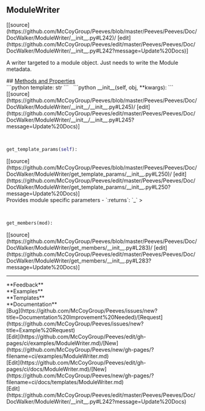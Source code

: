 ## <a id="Peeves.Peeves.Doc.DocWalker.ModuleWriter">ModuleWriter</a> 

<div class="docs-source-link" markdown="1">
[[source](https://github.com/McCoyGroup/Peeves/blob/master/Peeves/Peeves/Doc/DocWalker/ModuleWriter/__init__.py#L242)/
[edit](https://github.com/McCoyGroup/Peeves/edit/master/Peeves/Peeves/Doc/DocWalker/ModuleWriter/__init__.py#L242?message=Update%20Docs)]
</div>

A writer targeted to a module object. Just needs to write the Module metadata.







<div class="collapsible-section">
 <div class="collapsible-section collapsible-section-header" markdown="1">
## <a class="collapse-link" data-toggle="collapse" href="#methods" markdown="1"> Methods and Properties</a> <a class="float-right" data-toggle="collapse" href="#methods"><i class="fa fa-chevron-down"></i></a>
 </div>
 <div class="collapsible-section collapsible-section-body collapse show" id="methods" markdown="1">
 ```python
template: str
```
<a id="Peeves.Peeves.Doc.DocWalker.ModuleWriter.__init__" class="docs-object-method">&nbsp;</a> 
```python
__init__(self, obj, **kwargs): 
```
<div class="docs-source-link" markdown="1">
[[source](https://github.com/McCoyGroup/Peeves/blob/master/Peeves/Peeves/Doc/DocWalker/ModuleWriter/__init__/__init__.py#L245)/
[edit](https://github.com/McCoyGroup/Peeves/edit/master/Peeves/Peeves/Doc/DocWalker/ModuleWriter/__init__/__init__.py#L245?message=Update%20Docs)]
</div>


<a id="Peeves.Peeves.Doc.DocWalker.ModuleWriter.get_template_params" class="docs-object-method">&nbsp;</a> 
```python
get_template_params(self): 
```
<div class="docs-source-link" markdown="1">
[[source](https://github.com/McCoyGroup/Peeves/blob/master/Peeves/Peeves/Doc/DocWalker/ModuleWriter/get_template_params/__init__.py#L250)/
[edit](https://github.com/McCoyGroup/Peeves/edit/master/Peeves/Peeves/Doc/DocWalker/ModuleWriter/get_template_params/__init__.py#L250?message=Update%20Docs)]
</div>
Provides module specific parameters
  - `:returns`: `_`
    >


<a id="Peeves.Peeves.Doc.DocWalker.ModuleWriter.get_members" class="docs-object-method">&nbsp;</a> 
```python
get_members(mod): 
```
<div class="docs-source-link" markdown="1">
[[source](https://github.com/McCoyGroup/Peeves/blob/master/Peeves/Peeves/Doc/DocWalker/ModuleWriter/get_members/__init__.py#L283)/
[edit](https://github.com/McCoyGroup/Peeves/edit/master/Peeves/Peeves/Doc/DocWalker/ModuleWriter/get_members/__init__.py#L283?message=Update%20Docs)]
</div>
 </div>
</div>












---


<div markdown="1" class="text-secondary">
<div class="container">
  <div class="row">
   <div class="col" markdown="1">
**Feedback**   
</div>
   <div class="col" markdown="1">
**Examples**   
</div>
   <div class="col" markdown="1">
**Templates**   
</div>
   <div class="col" markdown="1">
**Documentation**   
</div>
   <div class="col" markdown="1">
   
</div>
   <div class="col" markdown="1">
   
</div>
   <div class="col" markdown="1">
   
</div>
</div>
  <div class="row">
   <div class="col" markdown="1">
[Bug](https://github.com/McCoyGroup/Peeves/issues/new?title=Documentation%20Improvement%20Needed)/[Request](https://github.com/McCoyGroup/Peeves/issues/new?title=Example%20Request)   
</div>
   <div class="col" markdown="1">
[Edit](https://github.com/McCoyGroup/Peeves/edit/gh-pages/ci/examples/ModuleWriter.md)/[New](https://github.com/McCoyGroup/Peeves/new/gh-pages/?filename=ci/examples/ModuleWriter.md)   
</div>
   <div class="col" markdown="1">
[Edit](https://github.com/McCoyGroup/Peeves/edit/gh-pages/ci/docs/ModuleWriter.md)/[New](https://github.com/McCoyGroup/Peeves/new/gh-pages/?filename=ci/docs/templates/ModuleWriter.md)   
</div>
   <div class="col" markdown="1">
[Edit](https://github.com/McCoyGroup/Peeves/edit/master/Peeves/Peeves/Doc/DocWalker/ModuleWriter/__init__.py#L242?message=Update%20Docs)   
</div>
   <div class="col" markdown="1">
   
</div>
   <div class="col" markdown="1">
   
</div>
   <div class="col" markdown="1">
   
</div>
</div>
</div>
</div>